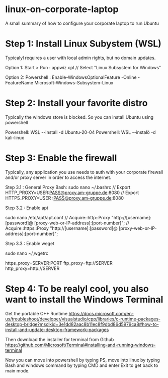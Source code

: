 # linux-on-corporate-laptop
A small summary of how to configure your corporate laptop to run Ubuntu


# Step 1: Install Linux Subystem (WSL) 
Typicalyl requires a user with local admin rights, but no domain updates. 

Option 1:
Start > Run : appwiz.cpl    // Select "Linux Subsystem for Windows"

Option 2:
Powershell : Enable-WindowsOptionalFeature -Online -FeatureName Microsoft-Windows-Subsystem-Linux

# Step 2: Install your favorite distro
Typically the windows store is blocked. So you can install Ubuntu using powershell

Powershell: WSL --install -d Ubuntu-20-04
Powershell: WSL --instalö -d kali-linux

# Step 3: Enable the firewall
Typically, any application you use needs to auth with your corporate firewall and/or proxy server in order to access the internet.

Step 3.1 : General Proxy
Bash: sudo nano ~/.bashrc
// Export HTTP_PROXY=USER:PASS@proxy.am-gruppe.de:8080
// Export HTTPS_PROXY=USER :PASS@proxy.am-gruppe.de:8080

Step 3.2 : Enable apt

sudo nano /etc/apt/apt.conf
// Acquire::http::Proxy "http://[username]:[password]@ [proxy-web-or-IP-address]:[port-number]";
// Acquire::https::Proxy "http://[username]:[password]@ [proxy-web-or-IP-address]:[port-number]";

Step 3.3 : Enable weget

sudo nano ~/,wgetrc 

https_proxy=SERVER:PORT
ftp_proxy=ftp://SERVER
http_proxy=http://SERVER

# Step 4: To be realyl cool, you also want to install the Windows Terminal 

Get the portable C++ Runtime
https://docs.microsoft.com/en-us/troubleshoot/developer/visualstudio/cpp/libraries/c-runtime-packages-desktop-bridge?msclkid=3e1dd82aac8b11ec8f9dbd86d5979ca8#how-to-install-and-update-desktop-framework-packages

Then download the installer for terminal from Github
https://github.com/Microsoft/Terminal#installing-and-running-windows-terminal

Now you can move into powershell by typing PS, move into linux by typing Bash and windows command by typing CMD and enter Exit to get back to main mode.

